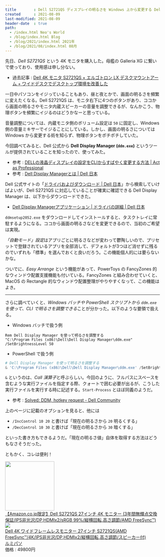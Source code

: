 ```yaml
---
title        : Dell S2721QS ディスプレイの明るさを Windows 上から変更する Dell Display Manager を使ってみる
created      : 2021-08-09
last-modified: 2021-08-09
header-date  : true
path:
  - /index.html Neo's World
  - /blog/index.html Blog
  - /blog/2021/index.html 2021年
  - /blog/2021/08/index.html 08月
---
```


先日、*Dell S2721QS* という 4K モニタを購入した。母艦の Galleria XG に繋いで使っており、使用感は申し分ない。

- 過去記事 : [Dell 4K モニタ S2721QS + エルゴトロン LX デスクマウントアーム + ワイドデスクでデスクトップ環境を改善した](/blog/2021/07/09-01.html)

一日中パソコンをイジっていることもあり、昼と夜とかで、画面の明るさを頻繁に変えたくなる。Dell S2721QS は、モニタ右下に4つのボタンがあり、ココから画面の明るさやモニタ内蔵スピーカーの音量を調整できるが、なんかこう、物理ボタンを頻繁にイジるのはどうかなーと思っている。

音量調整については、内蔵モニタ側のボリューム設定は `50` に固定し、Windows 側の音量ミキサーでイジることにしている。しかし、画面の明るさについては Windows から変更する術を知らず、物理ボタンをポチポチしていた。

今回調べてみると、Dell 公式から **Dell Display Manager (`ddm.exe`)** というツールが提供されていることを知ったので、使ってみた。

- 参考 : [DELLの液晶ディスプレイの設定をCLIからすばやく変更する方法 | Act as Professional](https://hiroki.jp/change-config-dell-monitor-by-shotcutkey)
- 参考 : [Dell Display Managerとは | Dell 日本](https://www.dell.com/support/kbdoc/ja-jp/000060112/what-is-dell-display-manager)

Dell 公式サイトの「[ドライバおよびダウンロード | Dell 日本](https://www.dell.com/support/home/ja-jp?app=drivers)」から検索していけばよいが、Dell S2721QS に対応していることが確実に確認できる Dell Display Manager は、以下からダウンロードできた。

- [Dell Display Managerアプリケーション | ドライバの詳細 | Dell 日本](https://www.dell.com/support/home/ja-jp/drivers/driversdetails?driverid=6x02n&amp;oscode=wt64a&amp;productcode=dell-s2721qs-monitor)

`ddmsetup2052.exe` をダウンロードしてインストールすると、タスクトレイに常駐するようになる。ココから画面の明るさなどを変更できるので、当初のご希望は実現。

*「自動モード」設定*はアプリごとに明るさなどが変わって鬱陶しいので、プリセットで登録されているアプリを全部消して、デフォルトが3つほど消せずに残るのでいずれも「標準」を選んでおくと良いだろう。この機能個人的には要らないかな。

ついでに、*Easy Arrange* という機能があって、PowerToys の FancyZones 的なウィンドウ配置支援機能も付いている。FancyZones と組み合わせていくと、MacOS の Rectangle 的なウィンドウ配置整理がやりやすくなって、この機能はよき。

---

さらに調べていくと、*Windows バッチや PowerShell スクリプトから `ddm.exe` を使って、CLI で明るさを調整できる*ことが分かった。以下のような要領で扱える。

- Windows バッチで扱う例

```batch
Rem Dell Display Manager を使って明るさを調整する
"C:\Program Files (x86)\Dell\Dell Display Manager\ddm.exe" /SetBrightnessLevel 50
```

- PowerShell で扱う例

```powershell
# Dell Display Manager を使って明るさを調整する
& 'C:\Program Files (x86)\Dell\Dell Display Manager\ddm.exe' /SetBrightnessLevel 50;
```

`&` というのは、*Call 演算子*と呼ぶらしい。今回のように、フルパスにスペースを含むような実行ファイルを指定する際、クォートで囲む必要が出るが、こうした実行ファイルを実行する時に記述する。`Start-Process` とほぼ同義のようだ。

- 参考 : [Solved: DDM, hotkey request - Dell Community](https://www.dell.com/community/Monitors/DDM-hotkey-request/m-p/4541061)

上のページに記載のオプションを見ると、他には

- `/IncControl 10 20` と書けば「現在の明るさから `20` 明るくする」
- `/DecControl 10 30` と書けば「現在の明るさから `30` 暗くする」

といった書き方もできるようだ。「現在の明るさ値」自体を取得する方法はどうもなさそうだった。

ともかく、コレは便利！

<div class="ad-amazon">
  <div class="ad-amazon-image">
    <a href="https://www.amazon.co.jp/dp/B08HGNYMWZ?tag=neos21-22&amp;linkCode=osi&amp;th=1&amp;psc=1">
      <img src="https://m.media-amazon.com/images/I/51HtkPy7rCL._SL160_.jpg" width="160" height="160">
    </a>
  </div>
  <div class="ad-amazon-info">
    <div class="ad-amazon-title">
      <a href="https://www.amazon.co.jp/dp/B08HGNYMWZ?tag=neos21-22&amp;linkCode=osi&amp;th=1&amp;psc=1">【Amazon.co.jp限定】Dell S2721QS 27インチ 4K モニター (3年間無輝点交換保証/IPS非光沢/DP,HDMIx2/sRGB 99%/縦横回転,高さ調節/AMD FreeSync™)</a>
    </div>
  </div>
</div>

<div class="ad-rakuten">
  <div class="ad-rakuten-image">
    <a href="https://hb.afl.rakuten.co.jp/hgc/g00t2n52.waxycfb8.g00t2n52.waxyd965/?pc=https%3A%2F%2Fitem.rakuten.co.jp%2Flumi-paso%2Fs2721qs%2F&amp;m=http%3A%2F%2Fm.rakuten.co.jp%2Flumi-paso%2Fi%2F10003849%2F">
      <img src="https://thumbnail.image.rakuten.co.jp/@0_mall/lumi-paso/cabinet/notepc/imgrc0082869152.jpg?_ex=128x128">
    </a>
  </div>
  <div class="ad-rakuten-info">
    <div class="ad-rakuten-title">
      <a href="https://hb.afl.rakuten.co.jp/hgc/g00t2n52.waxycfb8.g00t2n52.waxyd965/?pc=https%3A%2F%2Fitem.rakuten.co.jp%2Flumi-paso%2Fs2721qs%2F&amp;m=http%3A%2F%2Fm.rakuten.co.jp%2Flumi-paso%2Fi%2F10003849%2F">Dell 4K ワイドフレームレスモニター 27インチ S2721QS(AMD FreeSync™/4K/IPS非光沢/DP,HDMIx2/縦横回転,高さ調節/スピーカー付)</a>
    </div>
    <div class="ad-rakuten-shop">
      <a href="https://hb.afl.rakuten.co.jp/hgc/g00t2n52.waxycfb8.g00t2n52.waxyd965/?pc=https%3A%2F%2Fwww.rakuten.co.jp%2Flumi-paso%2F&amp;m=http%3A%2F%2Fm.rakuten.co.jp%2Flumi-paso%2F">ルミパソ</a>
    </div>
    <div class="ad-rakuten-price">価格 : 49800円</div>
  </div>
</div>
